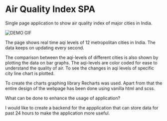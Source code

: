 # Air Quality Index SPA
Single page application to show air quality index of major cities in India. 

![DEMO GIF](https://realtime-aqi.netlify.app/demo-webpage.gif)

The page shows real time aqi levels of 12 metropolitan cities in India. The data keeps on updating every second.

The comparison between the aqi-levels of different cities is also shown by plotting the data on bar graphs. The aqi-levels are color coded for ease to understand the quality of air. To see the changes in aqi levels of specific city line chart is plotted.

To create the charts graphing library Recharts was used. Apart from that the entire design of the webpage has been done using vanilla html and scss.


What can be done to enhance the usage of application?

I would like to create a backend for the appplication that can store data for past 24 hours to make the application more useful.

